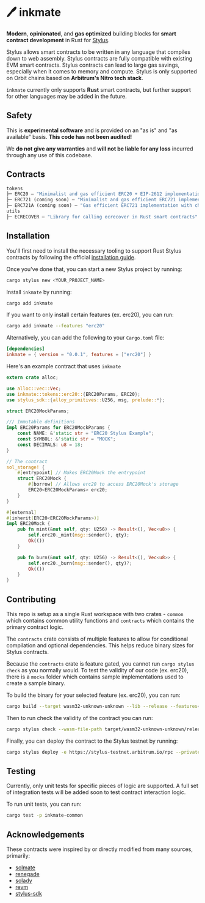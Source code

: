 # 🖊️ inkmate

**Modern**, **opinionated**, and **gas optimized** building blocks for **smart contract development** in Rust for [Stylus](https://docs.arbitrum.io/stylus/stylus-gentle-introduction).

Stylus allows smart contracts to be written in any language that compiles down to web assembly. Stylus contracts are fully compatible with existing EVM smart contracts.
Stylus contracts can lead to large gas savings, especially when it comes to memory and compute. Stylus is only supported on Orbit chains based on **Arbitrum's Nitro tech stack**.

`inkmate` currently only supports **Rust** smart contracts, but further support for other languages may be added in the future.

## Safety

This is **experimental software** and is provided on an "as is" and "as available" basis. **This code has not been audited!**

We **do not give any warranties** and **will not be liable for any loss** incurred through any use of this codebase.

## Contracts

```ml
tokens
├─ ERC20 — "Minimalist and gas efficient ERC20 + EIP-2612 implementation"
├─ ERC721 (coming soon) — "Minimalist and gas efficient ERC721 implementation"
├─ ERC721A (coming soon) — "Gas efficient ERC721 implementation with cheap minting costs"
utils
├─ ECRECOVER — "Library for calling ecrecover in Rust smart contracts"
```

## Installation

You'll first need to install the necessary tooling to support Rust Stylus contracts by following the official [installation guide](https://docs.arbitrum.io/stylus/stylus-quickstart).

Once you've done that, you can start a new Stylus project by running:
```bash
cargo stylus new <YOUR_PROJECT_NAME>
```

Install `inkmate` by running:
```bash
cargo add inkmate
```

If you want to only install certain features (ex. erc20), you can run:
```bash
cargo add inkmate --features "erc20"
```

Alternatively, you can add the following to your `Cargo.toml` file:
```toml
[dependencies]
inkmate = { version = "0.0.1", features = ["erc20"] }
```

Here's an example contract that uses `inkmate`
```rust
extern crate alloc;

use alloc::vec::Vec;
use inkmate::tokens::erc20::{ERC20Params, ERC20};
use stylus_sdk::{alloy_primitives::U256, msg, prelude::*};

struct ERC20MockParams;

/// Immutable definitions
impl ERC20Params for ERC20MockParams {
    const NAME: &'static str = "ERC20 Stylus Example";
    const SYMBOL: &'static str = "MOCK";
    const DECIMALS: u8 = 18;
}

// The contract
sol_storage! {
    #[entrypoint] // Makes ERC20Mock the entrypoint
    struct ERC20Mock {
        #[borrow] // Allows erc20 to access ERC20Mock's storage
        ERC20<ERC20MockParams> erc20;
    }
}

#[external]
#[inherit(ERC20<ERC20MockParams>)]
impl ERC20Mock {
    pub fn mint(&mut self, qty: U256) -> Result<(), Vec<u8>> {
        self.erc20._mint(msg::sender(), qty);
        Ok(())
    }

    pub fn burn(&mut self, qty: U256) -> Result<(), Vec<u8>> {
        self.erc20._burn(msg::sender(), qty)?;
        Ok(())
    }
}
```

## Contributing

This repo is setup as a single Rust workspace with two crates - `common` which contains common utility functions and `contracts` which contains the primary contract logic.

The `contracts` crate consists of multiple features to allow for conditional compilation and optional dependencies. This helps reduce binary sizes for Stylus contracts.

Because the `contracts` crate is feature gated, you cannot run `cargo stylus check` as you normally would.
To test the validity of our code (ex. erc20), there is a `mocks` folder which contains sample implementations used to create a sample binary.

To build the binary for your selected feature (ex. erc20), you can run:
```bash
cargo build --target wasm32-unknown-unknown --lib --release --features=erc20,mock
```

Then to run check the validity of the contract you can run:
```bash
cargo stylus check --wasm-file-path target/wasm32-unknown-unknown/release/inkmate.wasm
```

Finally, you can deploy the contract to the Stylus testnet by running:
```bash
cargo stylus deploy -e https://stylus-testnet.arbitrum.io/rpc --private-key=<PRIVATE_KEY> --wasm-file-path target/wasm32-unknown-unknown/release/deps/inkmate.wasm
```

## Testing

Currently, only unit tests for specific pieces of logic are supported. A full set of integration tests will be added soon to test contract interaction logic.

To run unit tests, you can run:
```bash
cargo test -p inkmate-common
```

## Acknowledgements

These contracts were inspired by or directly modified from many sources, primarily:

- [solmate](https://github.com/transmissions11/solmate)
- [renegade](https://github.com/renegade-fi/renegade-contracts)
- [solady](https://github.com/Vectorized/solady)
- [revm](https://github.com/bluealloy/revm)
- [stylus-sdk](https://github.com/OffchainLabs/stylus-sdk-rs)
